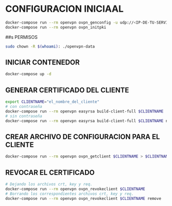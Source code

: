 

# CONFIGURACION INICIAAL

```bash
docker-compose run --rm openvpn ovpn_genconfig -u udp://<IP-DE-TU-SERVIDOR>
docker-compose run --rm openvpn ovpn_initpki
```

##s PERMISOS

```bash
sudo chown -R $(whoami): ./openvpn-data
```


## INICIAR CONTENEDOR

```bash
docker-compose up -d
```

## GENERAR CERTIFICADO DEL CLIENTE

```bash
export CLIENTNAME="el_nombre_del_cliente"
# con contraseña
docker-compose run --rm openvpn easyrsa build-client-full $CLIENTNAME
# sin contraseña
docker-compose run --rm openvpn easyrsa build-client-full $CLIENTNAME nopass
```

## CREAR ARCHIVO DE CONFIGURACION PARA EL CLIENTE

```bash
docker-compose run --rm openvpn ovpn_getclient $CLIENTNAME > $CLIENTNAME.ovpn
```

## REVOCAR EL CERTIFICADO

```bash
# Dejando los archivos crt, key y req.
docker-compose run --rm openvpn ovpn_revokeclient $CLIENTNAME
# Borrando los correspondientes archivos crt, key y req.
docker-compose run --rm openvpn ovpn_revokeclient $CLIENTNAME remove
```